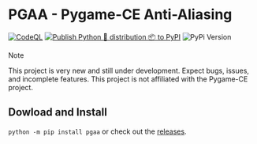 # PGAA - Pygame-CE Anti-Aliasing

[![CodeQL](https://github.com/Iron-Sparrow/PGAA/actions/workflows/github-code-scanning/codeql/badge.svg)](https://github.com/Iron-Sparrow/PGAA/actions/workflows/github-code-scanning/codeql)
[![Publish Python 🐍 distribution 📦 to PyPI](https://github.com/Iron-Sparrow/PGAA/actions/workflows/publish_to_pypi.yml/badge.svg)](https://github.com/Iron-Sparrow/PGAA/actions/workflows/publish_to_pypi.yml)
![PyPi Version](https://img.shields.io/pypi/v/pgaa.svg?v=1)

> [!NOTE]
> This project is very new and still under development. Expect bugs, issues, and incomplete features.
> This project is not affiliated with the Pygame-CE project.

## Dowload and Install

 ```python -m pip install pgaa``` or check out the [releases](https://github.com/Iron-Sparrow/PGAA/releases).
